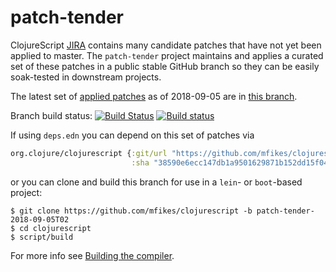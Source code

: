 # patch-tender
ClojureScript [JIRA](https://dev.clojure.org/jira/browse/CLJS) contains many candidate patches that have not yet been applied to master.
The `patch-tender` project maintains and applies a curated set of these patches in a public stable GitHub branch so they can be easily soak-tested in downstream projects.

The latest set of [applied patches](https://github.com/clojure/clojurescript/compare/master...mfikes:patch-tender-2018-09-05T02) as of 2018-09-05 are in [this branch](https://github.com/mfikes/clojurescript/commits/patch-tender-2018-09-05T02).

Branch build status: [![Build Status](https://travis-ci.org/mfikes/clojurescript.svg?branch=patch-tender-2018-09-05T02)](https://travis-ci.org/mfikes/clojurescript) [![Build status](https://ci.appveyor.com/api/projects/status/oggs1yydb8c2t6pa/branch/patch-tender-2018-09-05T02?svg=true)](https://ci.appveyor.com/project/mfikes/clojurescript/branch/patch-tender-2018-09-05T02)

If using `deps.edn` you can depend on this set of patches via
```clojure
org.clojure/clojurescript {:git/url "https://github.com/mfikes/clojurescript"
                           :sha "38590e6ecc147db1a9501629871b152dd15f043b"} 
```

or you can clone and build this branch for use in a `lein`- or `boot`-based project:

```
$ git clone https://github.com/mfikes/clojurescript -b patch-tender-2018-09-05T02
$ cd clojurescript
$ script/build
```
For more info see [Building the compiler](https://clojurescript.org/community/building).
